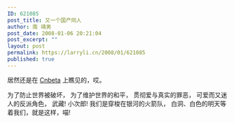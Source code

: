 ```yaml
---
ID: 621085
post_title: 又一个国产同人
author: 南 靖男
post_date: 2008-01-06 20:21:04
post_excerpt: ""
layout: post
permalink: https://larryli.cn/2008/01/621085
published: true
---
```

居然还是在 <a href="http://www.cnbeta.com/articles/46528.htm" title="面对CCTV山寨动画,任天堂你颤抖了吗？">Cnbeta</a> 上瞧见的，哎。

为了防止世界被破坏，
为了维护世界的和平，
贯彻爱与真实的罪恶，
可爱而又迷人的反派角色，
武藏! 小次郎! 我们是穿梭在银河的火箭队，
白洞、白色的明天等着我们，就是这样，喵!